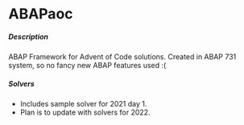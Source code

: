 # ABAPaoc
##### Description
ABAP Framework for Advent of Code solutions. Created in ABAP 731 system, so no fancy new ABAP features used :(

##### Solvers
- Includes sample solver for 2021 day 1.
- Plan is to update with solvers for 2022.

